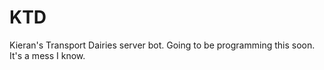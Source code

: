 # KTD
Kieran's Transport Dairies server bot. Going to be programming this soon. It's a mess I know.
